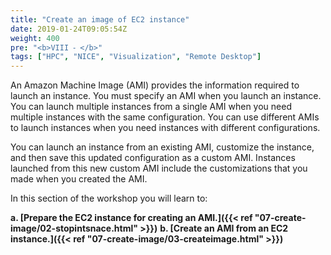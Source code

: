 ```yaml
---
title: "Create an image of EC2 instance"
date: 2019-01-24T09:05:54Z
weight: 400
pre: "<b>VIII ⁃ </b>"
tags: ["HPC", "NICE", "Visualization", "Remote Desktop"]
---
```


An Amazon Machine Image (AMI) provides the information required to launch an instance. You must specify an AMI when you launch an instance. You can launch multiple instances from a single AMI when you need multiple instances with the same configuration. You can use different AMIs to launch instances when you need instances with different configurations.

You can launch an instance from an existing AMI, customize the instance, and then save this updated configuration as a custom AMI. Instances launched from this new custom AMI include the customizations that you made when you created the AMI.

In this section of the workshop you will learn to: 

**a.	[Prepare the EC2 instance for creating an AMI.]({{< ref "07-create-image/02-stopintsnace.html" >}})**
**b.	[Create an AMI from an EC2 instance.]({{< ref "07-create-image/03-createimage.html" >}})**

